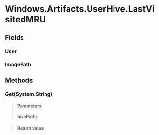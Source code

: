 ﻿


# Windows.Artifacts.UserHive.LastVisitedMRU

## Fields

### User

### ImagePath

## Methods


### Get(System.String)

> #### Parameters
> **hivePath:** 

> #### Return value
> 
